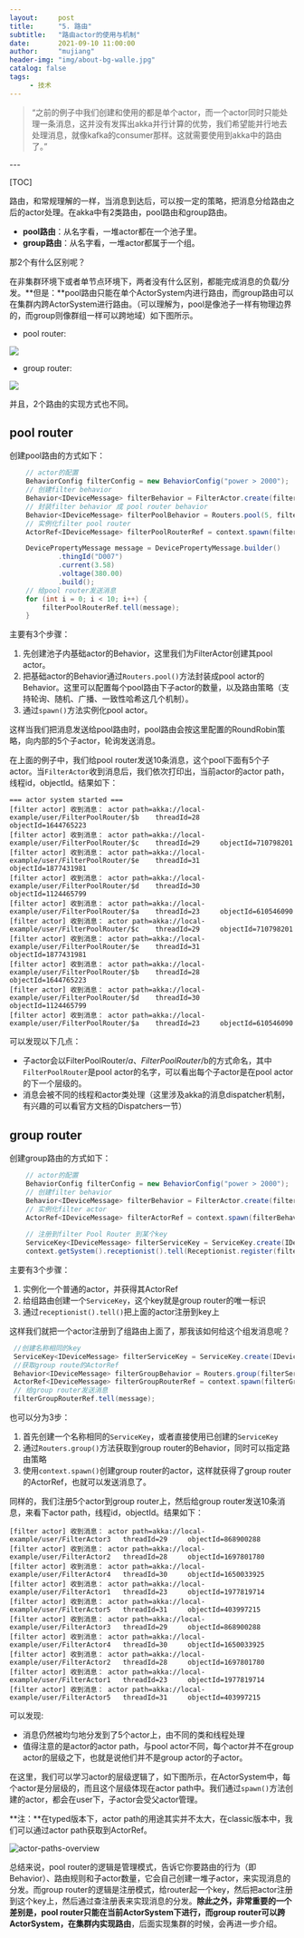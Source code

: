 ```yaml
---
layout:     post
title:      "5. 路由"
subtitle:   "路由actor的使用与机制"
date:       2021-09-10 11:00:00
author:     "mujiang"
header-img: "img/about-bg-walle.jpg"
catalog: false
tags:
     - 技术
---
```


> “之前的例子中我们创建和使用的都是单个actor，而一个actor同时只能处理一条消息，这并没有发挥出akka并行计算的优势，我们希望能并行地去处理消息，就像kafka的consumer那样。这就需要使用到akka中的路由了。”

<p id = "build"></p>
---

[TOC]

路由，和常规理解的一样，当消息到达后，可以按一定的策略，把消息分给路由之后的actor处理。在akka中有2类路由，pool路由和group路由。

* **pool路由**：从名字看，一堆actor都在一个池子里。
* **group路由**：从名字看，一堆actor都属于一个组。

那2个有什么区别呢？

在非集群环境下或者单节点环境下，两者没有什么区别，都能完成消息的负载/分发。**但是：**pool路由只能在单个ActorSystem内进行路由，而group路由可以在集群内跨ActorSystem进行路由。（可以理解为，pool是像池子一样有物理边界的，而group则像群组一样可以跨地域）如下图所示。

* pool router:

![](https://i.loli.net/2021/09/10/OxhlXBmHyGLteCk.jpg)

* group router:

![](https://i.loli.net/2021/09/10/DjtoJM6Vce8U7uw.jpg)


并且，2个路由的实现方式也不同。

## pool router

创建pool路由的方式如下：

```java
    // actor的配置
    BehaviorConfig filterConfig = new BehaviorConfig("power > 2000");
    // 创建filter behavior
    Behavior<IDeviceMessage> filterBehavior = FilterActor.create(filterConfig, null);
    // 封装filter behavior 成 pool router behavior
    Behavior<IDeviceMessage> filterPoolBehavior = Routers.pool(5, filterBehavior.narrow()).withRoundRobinRouting();
    // 实例化filter pool router
    ActorRef<IDeviceMessage> filterPoolRouterRef = context.spawn(filterPoolBehavior, "FilterPoolRouter");

    DevicePropertyMessage message = DevicePropertyMessage.builder()
            .thingId("D007")
            .current(3.58)
            .voltage(380.00)
            .build();
    // 给pool router发送消息
    for (int i = 0; i < 10; i++) {
        filterPoolRouterRef.tell(message);
    }
```

主要有3个步骤：

1. 先创建池子内基础actor的Behavior，这里我们为FilterActor创建其pool actor。
2. 把基础actor的Behavior通过`Routers.pool()`方法封装成pool actor的Behavior。这里可以配置每个pool路由下子actor的数量，以及路由策略（支持轮询、随机、广播、一致性哈希这几个机制）。
3. 通过`spawn()`方法实例化pool actor。

这样当我们把消息发送给pool路由时，pool路由会按这里配置的RoundRobin策略，向内部的5个子actor，轮询发送消息。

在上面的例子中，我们给pool router发送10条消息，这个pool下面有5个子actor。当`FilterActor`收到消息后，我们依次打印出，当前actor的actor path，线程id，objectId。结果如下：


```log
=== actor system started ===
[filter actor] 收到消息： actor path=akka://local-example/user/FilterPoolRouter/$b 	 threadId=28 	 objectId=1644765223
[filter actor] 收到消息： actor path=akka://local-example/user/FilterPoolRouter/$c 	 threadId=29 	 objectId=710798201
[filter actor] 收到消息： actor path=akka://local-example/user/FilterPoolRouter/$e 	 threadId=31 	 objectId=1877431981
[filter actor] 收到消息： actor path=akka://local-example/user/FilterPoolRouter/$d 	 threadId=30 	 objectId=1124465799
[filter actor] 收到消息： actor path=akka://local-example/user/FilterPoolRouter/$a 	 threadId=23 	 objectId=610546090
[filter actor] 收到消息： actor path=akka://local-example/user/FilterPoolRouter/$c 	 threadId=29 	 objectId=710798201
[filter actor] 收到消息： actor path=akka://local-example/user/FilterPoolRouter/$e 	 threadId=31 	 objectId=1877431981
[filter actor] 收到消息： actor path=akka://local-example/user/FilterPoolRouter/$b 	 threadId=28 	 objectId=1644765223
[filter actor] 收到消息： actor path=akka://local-example/user/FilterPoolRouter/$d 	 threadId=30 	 objectId=1124465799
[filter actor] 收到消息： actor path=akka://local-example/user/FilterPoolRouter/$a 	 threadId=23 	 objectId=610546090
```

可以发现以下几点：

* 子actor会以FilterPoolRouter/$a、 FilterPoolRouter/$b的方式命名，其中`FilterPoolRouter`是pool actor的名字，可以看出每个子actor是在pool actor的下一个层级的。
* 消息会被不同的线程和actor类处理（这里涉及akka的消息dispatcher机制，有兴趣的可以看官方文档的Dispatchers一节）


## group router

创建group路由的方式如下：


```java
    // actor的配置
    BehaviorConfig filterConfig = new BehaviorConfig("power > 2000");
    // 创建filter behavior
    Behavior<IDeviceMessage> filterBehavior = FilterActor.create(filterConfig, null);
    // 实例化filter actor
    ActorRef<IDeviceMessage> filterActorRef = context.spawn(filterBehavior, "FilterActor");
    
    // 注册到filter Pool Router 到某个key
    ServiceKey<IDeviceMessage> filterServiceKey = ServiceKey.create(IDeviceMessage.class, "FilterGroupRouterKey");
    context.getSystem().receptionist().tell(Receptionist.register(filterServiceKey, filterActorRef.narrow()));
```
主要有3个步骤：

1. 实例化一个普通的actor，并获得其ActorRef
2. 给组路由创建一个`ServiceKey`，这个key就是group router的唯一标识
3. 通过`receptionist().tell()`把上面的actor注册到key上


这样我们就把一个actor注册到了组路由上面了，那我该如何给这个组发消息呢？


```java
 //创建名称相同的key
 ServiceKey<IDeviceMessage> filterServiceKey = ServiceKey.create(IDeviceMessage.class, "FilterGroupRouterKey");
 //获取group route的ActorRef
 Behavior<IDeviceMessage> filterGroupBehavior = Routers.group(filterServiceKey).withRoundRobinRouting();
 ActorRef<IDeviceMessage> filterGroupRouterRef = context.spawn(filterGroupBehavior, "FilterGroupRouter");
 // 给group router发送消息
 filterGroupRouterRef.tell(message);
```

也可以分为3步：
1. 首先创建一个名称相同的`ServiceKey`，或者直接使用已创建的`ServiceKey`
2. 通过`Routers.group()`方法获取到group router的Behavior，同时可以指定路由策略
3. 使用`context.spawn()`创建group router的actor，这样就获得了group router的ActorRef，也就可以发送消息了。

同样的，我们注册5个actor到group router上，然后给group router发送10条消息，来看下actor path，线程id，objectId。结果如下：


```log
[filter actor] 收到消息： actor path=akka://local-example/user/FilterActor3 	 threadId=29 	 objectId=868900288
[filter actor] 收到消息： actor path=akka://local-example/user/FilterActor2 	 threadId=28 	 objectId=1697801780
[filter actor] 收到消息： actor path=akka://local-example/user/FilterActor4 	 threadId=30 	 objectId=1650033925
[filter actor] 收到消息： actor path=akka://local-example/user/FilterActor1 	 threadId=23 	 objectId=1977819714
[filter actor] 收到消息： actor path=akka://local-example/user/FilterActor5 	 threadId=31 	 objectId=403997215
[filter actor] 收到消息： actor path=akka://local-example/user/FilterActor3 	 threadId=29 	 objectId=868900288
[filter actor] 收到消息： actor path=akka://local-example/user/FilterActor4 	 threadId=30 	 objectId=1650033925
[filter actor] 收到消息： actor path=akka://local-example/user/FilterActor2 	 threadId=28 	 objectId=1697801780
[filter actor] 收到消息： actor path=akka://local-example/user/FilterActor1 	 threadId=23 	 objectId=1977819714
[filter actor] 收到消息： actor path=akka://local-example/user/FilterActor5 	 threadId=31 	 objectId=403997215
```

可以发现:

* 消息仍然被均匀地分发到了5个actor上，由不同的类和线程处理
* 值得注意的是actor的actor path，与pool actor不同，每个actor并不在group actor的层级之下，也就是说他们并不是group actor的子actor。


在这里，我们可以学习actor的层级逻辑了，如下图所示，在ActorSystem中，每个actor是分层级的，而且这个层级体现在actor path中。我们通过`spawn()`方法创建的actor，都会在user下，子actor会受父actor管理。

**注：**在typed版本下，actor path的用途其实并不太大，在classic版本中，我们可以通过actor path获取到ActorRef。


![actor-paths-overview](https://i.loli.net/2021/09/10/6DsvMOA82LdYny4.png)


总结来说，pool router的逻辑是管理模式，告诉它你要路由的行为（即Behavior）、路由规则和子actor数量，它会自己创建一堆子actor，来实现消息的分发。而group router的逻辑是注册模式，给router起一个key，然后把actor注册到这个key上，然后通过查注册表来实现消息的分发。**除此之外，非常重要的一个差别是，pool router只能在当前ActorSystem下进行，而group router可以跨ActorSystem，在集群内实现路由**，后面实现集群的时候，会再进一步介绍。